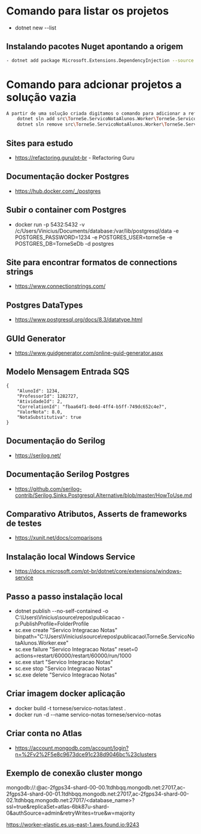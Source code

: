# Comando para listar os projetos
 - dotnet new --list

 ## Instalando pacotes Nuget apontando a origem
 ``` bash
 - dotnet add package Microsoft.Extensions.DependencyInjection --source https://api.nuget.org/v3/index.json 
 ```
 

# Comando para adcionar projetos a solução vazia
``` bash
A partir de uma solução criada digitamos o comando para adicionar a referência ao csproj dos projetos
    dotnet sln add src\TorneSe.ServicoNotaAlunos.Worker\TorneSe.ServicoNotaAlunos.Worker.csproj
    dotnet sln remove src\TorneSe.ServicoNotaAlunos.Worker\TorneSe.ServicoNotaAlunos.Worker.csproj
```

## Sites para estudo
- https://refactoring.guru/pt-br - Refactoring Guru


## Documentação docker Postgres
- https://hub.docker.com/_/postgres

## Subir o container com Postgres
- docker run -p 5432:5432 -v /c/Users/Vinicius/Documents/database:/var/lib/postgresql/data -e POSTGRES_PASSWORD=1234 -e POSTGRES_USER=torneSe -e POSTGRES_DB=TorneSeDb -d postgres

## Site para encontrar formatos de connections strings
- https://www.connectionstrings.com/

## Postgres DataTypes
- https://www.postgresql.org/docs/8.3/datatype.html

## GUId Generator
- https://www.guidgenerator.com/online-guid-generator.aspx

## Modelo Mensagem Entrada SQS
```
{
    "AlunoId": 1234,
    "ProfessorId": 1282727,
    "AtividadeId": 2,
    "CorrelationId": "fbaa64f1-8e4d-4ff4-b5ff-749dc652c4e7",
    "ValorNota": 8.0,
    "NotaSubstitutiva": true
}
```

## Documentação do Serilog
- https://serilog.net/

## Documentação Serilog Postgres
- https://github.com/serilog-contrib/Serilog.Sinks.Postgresql.Alternative/blob/master/HowToUse.md

## Comparativo Atributos, Asserts de frameworks de testes
- https://xunit.net/docs/comparisons

## Instalação local Windows Service
- https://docs.microsoft.com/pt-br/dotnet/core/extensions/windows-service

## Passo a passo instalação local
- dotnet publish --no-self-contained -o C:\Users\Vinicius\source\repos\publicacao -p:PublishProfile=FolderProfile
- sc.exe create "Servico Integracao Notas" binpath="C:\Users\Vinicius\source\repos\publicacao\TorneSe.ServicoNotaAlunos.Worker.exe"
- sc.exe failure "Servico Integracao Notas" reset=0 actions=restart/60000/restart/60000/run/1000
- sc.exe start "Servico Integracao Notas"
- sc.exe stop "Servico Integracao Notas"
- sc.exe delete "Servico Integracao Notas"

## Criar imagem docker aplicação
- docker build -t tornese/servico-notas:latest .
- docker run -d --name servico-notas tornese/servico-notas

## Criar conta no Atlas
- https://account.mongodb.com/account/login?n=%2Fv2%2F5e8c9673dce91c238d9046bc%23clusters

## Exemplo de conexão cluster mongo
mongodb://:@ac-2fgps34-shard-00-00.1tdhbqq.mongodb.net:27017,ac-2fgps34-shard-00-01.1tdhbqq.mongodb.net:27017,ac-2fgps34-shard-00-02.1tdhbqq.mongodb.net:27017/<database_name>?ssl=true&replicaSet=atlas-6bk87u-shard-0&authSource=admin&retryWrites=true&w=majority

https://worker-elastic.es.us-east-1.aws.found.io:9243